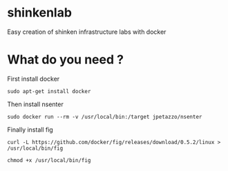 shinkenlab
==========

Easy creation of shinken infrastructure labs with docker

What do you need ?
==================

First install docker 

  ```sudo apt-get install docker```
  
Then install nsenter

  ```sudo docker run --rm -v /usr/local/bin:/target jpetazzo/nsenter```
  
Finally install fig

  ```curl -L https://github.com/docker/fig/releases/download/0.5.2/linux > /usr/local/bin/fig```
  
  ```chmod +x /usr/local/bin/fig```


